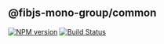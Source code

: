 ## @fibjs-mono-group/common

[![NPM version](https://img.shields.io/npm/v/@fibjs-mono-group/common.svg)](https://www.npmjs.org/package/@fibjs-mono-group/common)
[![Build Status](https://travis-ci.org/fibjs-mono-group/repo_name.svg)](https://travis-ci.org/fibjs-mono-group/repo_name)

